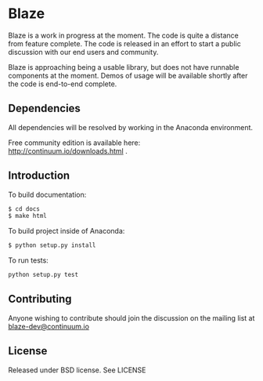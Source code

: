 Blaze
=====

Blaze is a work in progress at the moment. The code is quite a distance
from feature complete. The code is released in an effort to start a
public discussion with our end users and community.

Blaze is approaching being a usable library, but does not have runnable
components at the moment. Demos of usage will be available shortly after
the code is end-to-end complete.

Dependencies
------------

All dependencies will be resolved by working in the Anaconda
environment.

Free community edition is available here: http://continuum.io/downloads.html .

Introduction
------------

To build documentation:

```bash
$ cd docs
$ make html
```

To build project inside of Anaconda:

```bash
$ python setup.py install
```

To run tests:

```bash
python setup.py test
```

Contributing
------------

Anyone wishing to contribute should join the discussion on the mailing
list at blaze-dev@continuum.io

License
-------

Released under BSD license. See LICENSE
